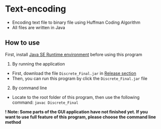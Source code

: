 # Text-encoding
- Encoding text file to binary file using Huffman Coding Algorithm
- All files are written in Java

## How to use
First, install [Java SE Runtime environment](https://www.oracle.com/java/technologies/javase-jre8-downloads.html) before using this program
1. By running the application
-  First, download the file `Discrete_Final.jar` in [Release section](https://github.com/provodoihi/Text-encoding/releases)
-  Then, you can run this program by click the `Discrete_Final.jar` file
2. By command line
- Locate to the root folder of this program, then use the following command:
`javac Discrete_Final`

**! Note: Some parts of the GUI application have not finished yet. If you want to use full feature of this program, please choose the command line method**
